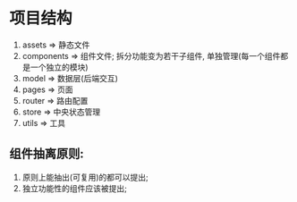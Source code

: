 # 项目结构

1. assets => 静态文件
2. components => 组件文件; 拆分功能变为若干子组件, 单独管理(每一个组件都是一个独立的模块)
3. model => 数据层(后端交互)
4. pages => 页面
5. router => 路由配置
6. store => 中央状态管理
7. utils => 工具

## 组件抽离原则:
  1. 原则上能抽出(可复用)的都可以提出;
  2. 独立功能性的组件应该被提出;